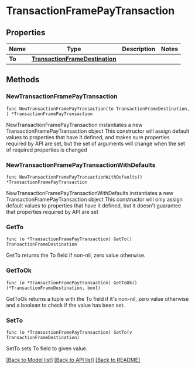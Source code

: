 # TransactionFramePayTransaction

## Properties

Name | Type | Description | Notes
------------ | ------------- | ------------- | -------------
**To** | [**TransactionFrameDestination**](TransactionFrameDestination.md) |  | 

## Methods

### NewTransactionFramePayTransaction

`func NewTransactionFramePayTransaction(to TransactionFrameDestination, ) *TransactionFramePayTransaction`

NewTransactionFramePayTransaction instantiates a new TransactionFramePayTransaction object
This constructor will assign default values to properties that have it defined,
and makes sure properties required by API are set, but the set of arguments
will change when the set of required properties is changed

### NewTransactionFramePayTransactionWithDefaults

`func NewTransactionFramePayTransactionWithDefaults() *TransactionFramePayTransaction`

NewTransactionFramePayTransactionWithDefaults instantiates a new TransactionFramePayTransaction object
This constructor will only assign default values to properties that have it defined,
but it doesn't guarantee that properties required by API are set

### GetTo

`func (o *TransactionFramePayTransaction) GetTo() TransactionFrameDestination`

GetTo returns the To field if non-nil, zero value otherwise.

### GetToOk

`func (o *TransactionFramePayTransaction) GetToOk() (*TransactionFrameDestination, bool)`

GetToOk returns a tuple with the To field if it's non-nil, zero value otherwise
and a boolean to check if the value has been set.

### SetTo

`func (o *TransactionFramePayTransaction) SetTo(v TransactionFrameDestination)`

SetTo sets To field to given value.



[[Back to Model list]](../README.md#documentation-for-models) [[Back to API list]](../README.md#documentation-for-api-endpoints) [[Back to README]](../README.md)


